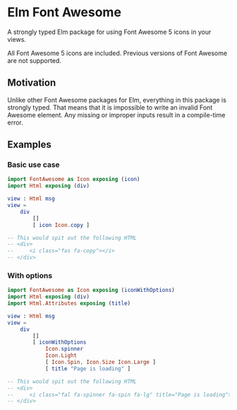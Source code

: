# Elm Font Awesome
A strongly typed Elm package for using Font Awesome 5 icons
in your views.

All Font Awesome 5 icons are included. Previous
versions of Font Awesome are not supported.

## Motivation
Unlike other Font Awesome packages for Elm, everything in this
package is strongly typed. That means that it is impossible to
write an invalid Font Awesome element. Any missing or improper
inputs result in a compile-time error.

## Examples
### Basic use case
```elm
import FontAwesome as Icon exposing (icon)
import Html exposing (div)

view : Html msg
view =
    div
        []
        [ icon Icon.copy ]

-- This would spit out the following HTML
-- <div>
--     <i class="fas fa-copy"></i>
-- </div>
```

### With options
```elm
import FontAwesome as Icon exposing (iconWithOptions)
import Html exposing (div)
import Html.Attributes exposing (title)

view : Html msg
view =
    div
        []
        [ iconWithOptions
            Icon.spinner
            Icon.Light
            [ Icon.Spin, Icon.Size Icon.Large ]
            [ title "Page is loading" ]

-- This would spit out the following HTML
-- <div>
--     <i class="fal fa-spinner fa-spin fa-lg" title="Page is loading"></i>
-- </div>
```
